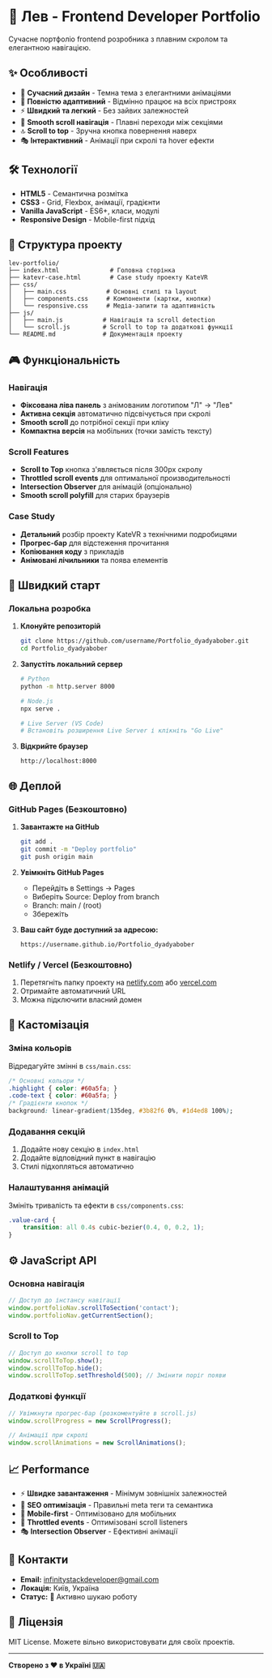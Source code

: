 # 🚀 Лев - Frontend Developer Portfolio

Сучасне портфоліо frontend розробника з плавним скролом та елегантною навігацією.

## ✨ Особливості

- 🎨 **Сучасний дизайн** - Темна тема з елегантними анімаціями
- 📱 **Повністю адаптивний** - Відмінно працює на всіх пристроях
- ⚡ **Швидкий та легкий** - Без зайвих залежностей
- 🎯 **Smooth scroll навігація** - Плавні переходи між секціями
- 🔝 **Scroll to top** - Зручна кнопка повернення наверх
- 🎭 **Інтерактивний** - Анімації при скролі та hover ефекти

## 🛠 Технології

- **HTML5** - Семантична розмітка
- **CSS3** - Grid, Flexbox, анімації, градієнти  
- **Vanilla JavaScript** - ES6+, класи, модулі
- **Responsive Design** - Mobile-first підхід

## 📂 Структура проекту

```
lev-portfolio/
├── index.html              # Головна сторінка
├── katevr-case.html        # Case study проекту KateVR
├── css/
│   ├── main.css           # Основні стилі та layout
│   ├── components.css     # Компоненти (картки, кнопки)
│   └── responsive.css     # Медіа-запити та адаптивність
├── js/
│   ├── main.js           # Навігація та scroll detection
│   └── scroll.js         # Scroll to top та додаткові функції
└── README.md             # Документація проекту
```

## 🎮 Функціональність

### Навігація
- **Фіксована ліва панель** з анімованим логотипом "Л" → "Лев"
- **Активна секція** автоматично підсвічується при скролі
- **Smooth scroll** до потрібної секції при кліку
- **Компактна версія** на мобільних (точки замість тексту)

### Scroll Features
- **Scroll to Top** кнопка з'являється після 300px скролу
- **Throttled scroll events** для оптимальної производительності
- **Intersection Observer** для анімацій (опціонально)
- **Smooth scroll polyfill** для старих браузерів

### Case Study

- **Детальний** розбір проекту KateVR з технічними подробицями
- **Прогрес-бар** для відстеження прочитання
- **Копіювання коду** з прикладів
- **Анімовані лічильники** та поява елементів

## 🚀 Швидкий старт

### Локальна розробка

1. **Клонуйте репозиторій**
   ```bash
   git clone https://github.com/username/Portfolio_dyadyabober.git
   cd Portfolio_dyadyabober
   ```

2. **Запустіть локальний сервер**
   ```bash
   # Python
   python -m http.server 8000
   
   # Node.js
   npx serve .
   
   # Live Server (VS Code)
   # Встановіть розширення Live Server і клікніть "Go Live"
   ```

3. **Відкрийте браузер**
   ```
   http://localhost:8000
   ```

## 🌐 Деплой

### GitHub Pages (Безкоштовно)

1. **Завантажте на GitHub**
   ```bash
   git add .
   git commit -m "Deploy portfolio"
   git push origin main
   ```

2. **Увімкніть GitHub Pages**
   - Перейдіть в Settings → Pages
   - Виберіть Source: Deploy from branch
   - Branch: main / (root)
   - Збережіть

3. **Ваш сайт буде доступний за адресою:**
   ```
   https://username.github.io/Portfolio_dyadyabober
   ```

### Netlify / Vercel (Безкоштовно)

1. Перетягніть папку проекту на [netlify.com](https://netlify.com) або [vercel.com](https://vercel.com)
2. Отримайте автоматичний URL
3. Можна підключити власний домен

## 🎨 Кастомізація

### Зміна кольорів
Відредагуйте змінні в `css/main.css`:
```css
/* Основні кольори */
.highlight { color: #60a5fa; }
.code-text { color: #60a5fa; }
/* Градієнти кнопок */
background: linear-gradient(135deg, #3b82f6 0%, #1d4ed8 100%);
```

### Додавання секцій
1. Додайте нову секцію в `index.html`
2. Додайте відповідний пункт в навігацію
3. Стилі підхопляться автоматично

### Налаштування анімацій
Змініть тривалість та ефекти в `css/components.css`:
```css
.value-card {
    transition: all 0.4s cubic-bezier(0.4, 0, 0.2, 1);
}
```

## ⚙️ JavaScript API

### Основна навігація
```javascript
// Доступ до інстансу навігації
window.portfolioNav.scrollToSection('contact');
window.portfolioNav.getCurrentSection();
```

### Scroll to Top
```javascript
// Доступ до кнопки scroll to top
window.scrollToTop.show();
window.scrollToTop.hide();
window.scrollToTop.setThreshold(500); // Змінити поріг появи
```

### Додаткові функції
```javascript
// Увімкнути прогрес-бар (розкоментуйте в scroll.js)
window.scrollProgress = new ScrollProgress();

// Анімації при скролі
window.scrollAnimations = new ScrollAnimations();
```

## 📈 Performance

- ⚡ **Швидке завантаження** - Мінімум зовнішніх залежностей
- 🎯 **SEO оптимізація** - Правильні meta теги та семантика
- 📱 **Mobile-first** - Оптимізовано для мобільних
- 🔧 **Throttled events** - Оптимізовані scroll listeners
- 🎭 **Intersection Observer** - Ефективні анімації

## 🤝 Контакти

- **Email:** infinitystackdeveloper@gmail.com
- **Локація:** Київ, Україна
- **Статус:** 🚀 Активно шукаю роботу

## 📄 Ліцензія

MIT License. Можете вільно використовувати для своїх проектів.

---

**Створено з ❤️ в Україні 🇺🇦**